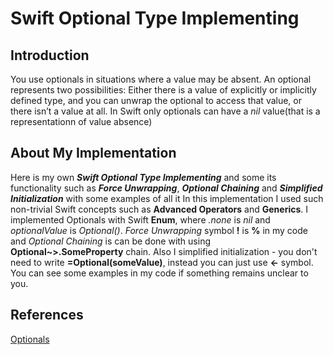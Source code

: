 # Swift Optional Type Implementing
## Introduction
You use optionals in situations where a value may be absent. An optional represents two possibilities: Either there is a value of explicitly or implicitly defined type, and you can unwrap the optional to access that value, or there isn’t a value at all. In Swift only optionals can have a *nil* value(that is a representationn of value absence)
## About My Implementation
Here is my own **_Swift Optional Type Implementing_** and some its functionality such as **_Force Unwrapping_**, **_Optional Chaining_** and **_Simplified Initialization_** with some examples of all it
In this implementation I used such non-trivial Swift concepts such as **Advanced Operators** and **Generics**.
I implemented Optionals with Swift **Enum**, where _.none_ is _nil_ and _optionalValue_ is _Optional()_. _Force Unwrapping_ symbol **!** is **%** in my code and _Optional Chaining_ is can be done with using **Optional~>\.SomeProperty** chain.
Also I simplified initialization - you don't need to write **=Optional(someValue)**, instead you can just use **<-** symbol.
You can see some examples in my code if something remains unclear to you.
## References
[Optionals](https://docs.swift.org/swift-book/LanguageGuide/TheBasics.html)
